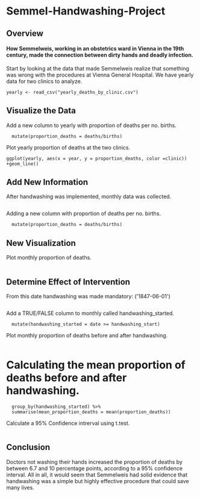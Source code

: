 # Semmel-Handwashing-Project

## Overview

#### How Semmelweis, working in an obstetrics ward in Vienna in the 19th century, made the connection between dirty hands and deadly infection.

Start by looking at the data that made Semmelweis realize that something 
 was wrong with the procedures at Vienna General Hospital. We have yearly data for 
 two clinics to analyze. 
 
```library(tidyverse)
yearly <- read_csv("yearly_deaths_by_clinic.csv")
```

## Visualize the Data

Add a new column to yearly with proportion of deaths per no. births.

```yearly <- yearly %>%
  mutate(proportion_deaths = deaths/births)
```

Plot yearly proportion of deaths at the two clinics.

```options(repr.plot.width=7, repr.plot.height=4)
ggplot(yearly, aes(x = year, y = proportion_deaths, color =clinic)) +geom_line()
```

## Add New Information

After handwashing was implemented, monthly data was collected. 

```monthly <- read_csv("monthly_deaths.csv")
```
Adding a new column with proportion of deaths per no. births.

```monthly <- monthly %>% 
  mutate(proportion_deaths = deaths/births)
```

## New Visualization

Plot monthly proportion of deaths.

```ggplot(monthly, aes(x = date, y = proportion_deaths)) +geom_line()
```

## Determine Effect of Intervention

From this date handwashing was made mandatory: ('1847-06-01')

```handwashing_start = as.Date('1847-06-01').
```

Add a TRUE/FALSE column to monthly called handwashing_started.

```monthly <- monthly %>%
  mutate(handwashing_started = date >= handwashing_start)
```

Plot monthly proportion of deaths before and after handwashing.

```ggplot(monthly, aes(x = date, y = proportion_deaths, color = handwashing_started)) +geom_line()
```


# Calculating the mean proportion of deaths before and after handwashing.

```monthly_summary <- monthly %>% 
  group_by(handwashing_started) %>%
  summarise(mean_proportion_deaths = mean(proportion_deaths))
```

Calculate a 95% Confidence intrerval using t.test.

```test_result <- t.test(proportion_deaths ~ handwashing_started, data = monthly)
```

## Conclusion

Doctors not washing their hands increased the proportion of deaths by between 6.7 and 10 percentage points, according 
to a 95% confidence interval. All in all, it would seem that Semmelweis had solid evidence that handwashing was a simple
but highly effective procedure that could save many lives.
